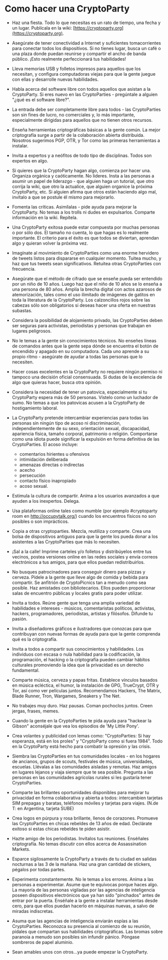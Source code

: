 Como hacer una CryptoParty
==========================

 * Haz una fiesta. Todo lo que necesitas es un rato de tiempo, una fecha y un lugar. Publícala en la wiki: [https://cryptoparty.org](https://cryptoparty.org).

 * Asegúrate de tener conectividad a Internet y suficientes tomacorrientes para conectar todos los dispositivos. Si no tienes lugar, busca un café o una plaza donde puedan reunirse y compartir el ancho de banda público. ¡Esto realmente perfeccionará tus habilidades!

 * Lleva memorias USB y folletos impresos para aquellos que los necesitan, y configura computadoras viejas para que la gente juegue con ellas y desarrolle nuevas habilidades.

 * Habla acerca del software libre con todos aquellos que asistan a la CryptoParty. Si eres nuevo en las CryptoParties - pregúntale a alguien "¿qué es el software libre?".

 * La entrada debe ser completamente libre para todos - las CryptoParties son sin fines de lucro, no comerciales y, lo más importante, especialmente dirigidas para aquellos que no tienen otros recursos.

 * Enseña herramientas criptográficas básicas a la gente común. La mejor criptografía surge a partir de la colaboración abierta distribuida. Nosotros sugerimos PGP, OTR, y Tor como las primeras herramientas a instalar.

 * Invita a expertos y a neófitos de todo tipo de disciplinas. Todos son expertos en algo.

 * Si quieres que la CryptoParty hagan algo, comienza por hacer una. Organiza orgánica y caóticamente. No lideres. Insta a las personas a asumir un papel de liderazgo - que alguien haga un tutorial, que otro corrija la wiki, que otro la actualice, que alguien organice la próxima CryptoParty, etc. Si alguien afirma que otros están haciendo algo mal, invítalo a que se postule él mismo para mejorarlo.

 * Fomenta las críticas. Asimílalas - pide ayuda para mejorar la CryptoParty. No temas a los trolls ni dudes en expulsarlos. Comparte información en la wiki. Repítela.

 * Una CryptoParty exitosa puede estar compuesta por muchas personas o por sólo dos. El tamaño no cuenta, lo que hagas es lo realmente importante. El criterio para el éxito es que todos se diviertan, aprendan algo y quieran volver la próxima vez.

 * Imagínate al movimiento de CryptoParties como una enorme hervidero de tweets listos para dispararse en cualquier momento. Tuitea mucho, y haz que tus tweets sean significativos. Retuitea otras CryptoParties con frecuencia.

 * Asegúrate que el método de cifrado que se enseñe pueda ser entendido por un niño de 10 años. Luego haz que el niño de 10 años se lo enseña a una persona de 80 años. Amplía la brecha digital con actos azarosos de atemorización, tales como el uso ilimitado de imágenes de gatitos en toda la literatura de la CryptoParty. Los calzoncillos rojos sobre las cabezas sólo son obligatorios si deseas hacer una oferta en nuestras subastas.

 * Considera la posibilidad de alojamiento privado, las CryptoParties deben ser seguras para activistas, periodistas y personas que trabajan en lugares peligrosos.

 * No le temas a la gente sin conocimientos técnicos. No enseñes líneas de comandos antes que la gente sepa dónde se encuentra el botón de encendido y apagado en su computadora. Cada uno aprende a su propio ritmo - asegúrate de ayudar a todas las personas que lo necesiten.

 * Hacer cosas excelentes en la CryptoParty no requiere ningún permiso ni tampoco una decisión oficial consensuada. Si dudas de la excelencia de algo que quieras hacer, busca otra opinión.

 * Considera la necesidad de tener un patovica, especialmente si tu CryptoParty espera más de 50 personas. Vístelo como un luchador de sumo. No temas a que los patovicas acusen a la CryptoParty de hostigamiento laboral.

 * La CryptoParty pretende intercambiar experiencias para todas las personas sin ningún tipo de acoso ni discriminación, independientemente de su sexo, orientación sexual, discapacidad, apariencia física, tamaño corporal, patrimonio o religión. Comportarse como una idiota puede significar la expulsión en forma definitiva de las CryptoParties. El acoso incluye:

    * comentarios hirientes u ofensivos
    * intimidación deliberada
    * amenazas directas o indirectas
    * acecho
    * persecución
    * contacto físico inapropiado
    * acoso sexual.

 * Estimula la cultura de compartir. Anima a los usuarios avanzados a que ayuden a los inexpertos. Delega.

 * Usa plataformas online tales como mumble (por ejemplo #cryptoparty room en http://occupytalk.org/) cuando los encuentros físicos no son posibles o son imprácticos.

 * Copia a otras cryptoparties. Mezcla, reutiliza y comparte. Crea una bolsa de dispositivos antiguos para que la gente los pueda donar a los asistentes a las CryptoParties que más lo necesiten. 

 * ¡Sal a la calle! Imprime carteles y/o folletos y distribúyelos entre tus vecinos, postea versiones online en las redes sociales y envía correos electrónicos a tus amigos, para que ellos puedan redistribuirlos.

 * No busques patrocinadores para conseguir dinero para pizzas y cerveza. Pídele a la gente que lleve algo de comida y bebida para compartir. Se anfitrión de CryptoPicnics tan a menudo como sea posible. Haz amistades con bibliotecarios. Ellos pueden proporcionar salas de encuentro públicas y locales gratis para poder utilizar.

 * Invita a todos. Reúne gente que tenga una amplia variedad de habilidades e intereses - músicos, comentaristas políticos, activistas, hackers, programadores, periodistas, artistas y filósofos. Difunde tu pasión.

 * Invita a diseñadores gráficos e ilustradores que conozcas para que contribuyan con nuevas formas de ayuda para que la gente comprenda qué es la criptografía.

 * Invita a todos a compartir sus conocimientos y habilidades. Los individuos con escasa o nula habilidad para la codificación, la programación, el hacking o la criptografía pueden cambiar hábitos culturales promoviendo la idea que la privacidad es un derecho fundamental.

 * Comparte música, cerveza y papas fritas. Establece vínculos basados en música ecléctica, el humor, la instalación de GPG, TrueCrypt, OTR y Tor, así como ver películas juntos. Recomendamos Hackers, The Matrix, Blade Runner, Tron, Wargames, Sneakers y The Net.

 * No trabajes muy duro. Haz pausas. Coman pochoclos juntos. Creen jergas, frases, memes.

 * Cuando la gente en la CryptoParties te pida ayuda para "hackear la Gibson" aconséjale que vea los episodios de 'My Little Pony'.

 * Crea volantes y publicidad con lemas como: "CryptoParties: Si hay esperanza, está en los proles" y "CryptoParty como si fuera 1984". Todo en la CryptoParty está hecho para combatir la opresión y las crisis.

 * Siembra las CryptoParties en tus comunidades locales - en los hogares de ancianos, grupos de scouts, festivales de música, universidades, escuelas. Llévalas a las comunidades aisladas y remotas. Haz amigos en lugares lejanos y viaja siempre que te sea posible. Pregunta a las personas en las comunidades agrícolas rurales si les gustaría tener CryptoParties.

 * Comparte las brillantes oportunidades disponibles para mejorar tu privacidad en forma colaborativa y abierta a todos: intercambien tarjetas SIM prepagas y baratas, teléfonos móviles y tarjetas para viajes. (N.de T: en Argentina, tarjeta SUBE)

 * Crea logos en púrpura y rosa brillante, llenos de corazones. Promueve las CryptoParties en chicas rebeldes de 13 años de edad. Declárate exitoso si estas chicas rebeldes te piden asistir.

 * Hazte amigo de los periodistas. Invítalos tus reuniones. Enséñales criptografía. No temas discutir con ellos acerca de Assassination Markets.

 * Esparce sigilosamente la CryptoParty a través de tu ciudad en salidas nocturnas a las 3 de la mañana. Haz una gran cantidad de stickers, pégalos por todas partes.

 * Experimenta constantemente. No le temas a los errores. Anima a las personas a experimentar. Asume que te equivocas porque haces algo. La mayoría de las personas vigiladas por las agencias de inteligencia poseen dispositivos electrónicos que ya han sido "pinchados" antes de entrar por la puerta. Enséñale a la gente a instalar herramientas desde cero, para que ellos puedan hacerlo en máquinas nuevas, a salvo de miradas indiscretas.

 * Asuma que las agencias de inteligencia enviarán espías a las CryptoParties. Reconozca su presencia al comienzo de su reunión, pídales que compartan sus habilidades criptográficas. Las bromas sobre paranoia a menudo son posibles sin infundir pánico. Póngase sombreros de papel aluminio.

 * Sean amables unos con otros...ya puede empezar la CryptoParty.
